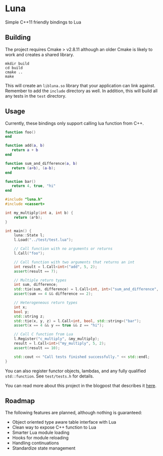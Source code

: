 # Luna

Simple C++11 friendly bindings to Lua

## Building

The project requires Cmake > v2.8.11 although an older Cmake is likely
to work and creates a shared library.

```
mkdir build
cd build
cmake ..
make
```

This will create an `libluna.so` library that your application can
link against. Remember to add the `include` directory as well. In
addition, this will build all any tests in the `test` directory.

## Usage

Currently, these bindings only support calling lua function from C++.

```lua
function foo()
end

function add(a, b)
   return a + b
end

function sum_and_difference(a, b)
   return (a+b), (a-b);
end

function bar()
   return 4, true, "hi"
end
```

```c++
#include "luna.h"
#include <cassert>

int my_multiply(int a, int b) {
    return (a*b);
}

int main() {
    luna::State l;
    l.Load("../test/test.lua");

    // Call function with no arguments or returns
    l.Call("foo");

    // Call function with two arguments that returns an int
    int result = l.Call<int>("add", 5, 2);
    assert(result == 7);

    // Multiple return types
    int sum, difference;
    std::tie(sum, difference) = l.Call<int, int>("sum_and_difference", 3, 1);
    assert(sum == 4 && difference == 2);

    // Heterogeneous return types
    int x;
    bool y;
    std::string z;
    std::tie(x, y, z) = l.Call<int, bool, std::string>("bar");
    assert(x == 4 && y == true && z == "hi");

    // Call C function from Lua
    l.Register("c_multiply", &my_multiply);
    result = l.Call<int>("my_multiply", 5, 2);
    assert(result == 10);

    std::cout << "Call tests finished successfully." << std::endl;
}
```

You can also register functor objects, lambdas, and any fully
qualified `std::function`. See `test/tests.h` for details.

You can read more about this project in the blogpost that describes it [here](http://www.jeremyong.com/blog/2014/01/10/interfacing-lua-with-templates-in-c-plus-plus-11/).

## Roadmap

The following features are planned, although nothing is guaranteed:

- Object oriented type aware table interface with Lua
- Clean way to expose C++ function to Lua
- Smarter Lua module loading
- Hooks for module reloading
- Handling continuations
- Standardize state management
